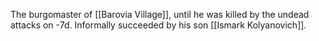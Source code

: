 The burgomaster of [[Barovia Village]], until he was killed by the undead attacks on -7d. Informally succeeded by his son [[Ismark Kolyanovich]].